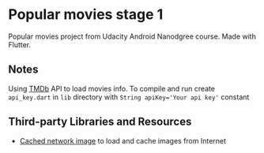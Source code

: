 # Popular movies stage 1

Popular movies project from Udacity Android Nanodgree course.
Made with Flutter.

## Notes

Using [TMDb](https://www.themoviedb.org/) API to load movies info.
To compile and run create `api_key.dart` in `lib` directory with `String apiKey='Your api key'` constant

## Third-party Libraries and Resources
- [Cached network image](https://pub.dartlang.org/packages/cached_network_image) to load and cache images from Internet

